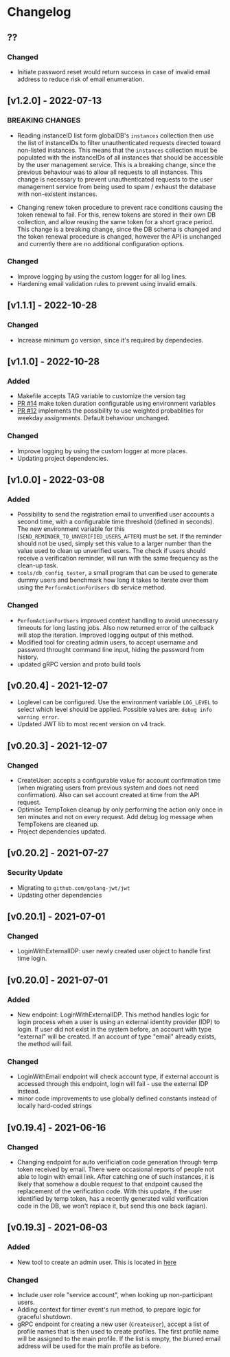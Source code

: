 # Changelog

## ??

### Changed

- Initiate password reset would return success in case of invalid email address to reduce risk of email enumeration.

## [v1.2.0] - 2022-07-13

### BREAKING CHANGES

- Reading instanceID list form globalDB's `instances` collection then use the list of instanceIDs to filter unauthenticated requests directed toward non-listed instances. This means that the `instances` collection must be populated with the instanceIDs of all instances that should be accessible by the user management service. This is a breaking change, since the previous behaviour was to allow all requests to all instances. This change is necessary to prevent unauthenticated requests to the user management service from being used to spam / exhaust the database with non-existent instances.

- Changing renew token procedure to prevent race conditions causing the token renewal to fail. For this, renew tokens are stored in their own DB collection, and allow reusing the same token for a short grace period. This change is a breaking change, since the DB schema is changed and the token renewal procedure is changed, however the API is unchanged and currently there are no additional configuration options.

### Changed

- Improve logging by using the custom logger for all log lines.
- Hardening email validation rules to prevent using invalid emails.

## [v1.1.1] - 2022-10-28

### Changed

- Increase minimum go version, since it's required by dependecies.

## [v1.1.0] - 2022-10-28

### Added

- Makefile accepts TAG variable to customize the version tag
- [PR #14](https://github.com/influenzanet/user-management-service/pull/14) make token duration configurable using environment variables
- [PR #12](https://github.com/influenzanet/user-management-service/pull/12) implements the possibility to use weighted probablities for weekday assignments. Default behaviour unchanged.

### Changed

- Improve logging by using the custom logger at more places.
- Updating project dependencies.

## [v1.0.0] - 2022-03-08

### Added

- Possibility to send the registration email to unverified user accounts a second time, with a configurable time threshold (defined in seconds). The new environment variable for this (`SEND_REMINDER_TO_UNVERIFIED_USERS_AFTER`) must be set. If the reminder should not be used, simply set this value to a larger number than the value used to clean up unverified users. The check if users should receive a verification reminder, will run with the same frequency as the clean-up task.
- `tools/db_config_tester`, a small program that can be used to generate dummy users and benchmark how long it takes to iterate over them using the `PerformActionForUsers` db service method.

### Changed

- `PerfomActionForUsers` improved context handling to avoid unnecessary timeouts for long lasting jobs. Also now returned error of the callback will stop the iteration. Improved logging output of this method.
- Modified tool for creating admin users, to accept username and password throught command line input, hiding the password from history.
- updated gRPC version and proto build tools

## [v0.20.4] - 2021-12-07

- Loglevel can be configured. Use the environment variable `LOG_LEVEL` to select which level should be applied. Possible values are: `debug info warning error`.
- Updated JWT lib to most recent version on v4 track.

## [v0.20.3] - 2021-12-07

### Changed

- CreateUser: accepts a configurable value for account confirmation time (when migrating users from previous system and does not need confirmation). Also can set account created at time from the API request.
- Optimise TempToken cleanup by only performing the action only once in ten minutes and not on every request. Add debug log message when TempTokens are cleaned up.
- Project dependencies updated.

## [v0.20.2] - 2021-07-27

### Security Update

- Migrating to `github.com/golang-jwt/jwt`
- Updating other dependencies

## [v0.20.1] - 2021-07-01

### Changed

- LoginWithExternalIDP: user newly created user object to handle first time login.

## [v0.20.0] - 2021-07-01

### Added

- New endpoint: LoginWithExternalIDP. This method handles logic for login process when a user is using an external identity provider (IDP) to login. If user did not exist in the system before, an account with type "external" will be created. If an account of type "email" already exists, the method will fail.

### Changed

- LoginWithEmail endpoint will check account type, if external account is accessed through this endpoint, login will fail - use the external IDP instead.
- minor code improvements to use globally defined constants instead of locally hard-coded strings

## [v0.19.4] - 2021-06-16

### Changed

- Changing endpoint for auto verificiation code generation through temp token received by email. There were occasional reports of people not able to login with email link. After catching one of such instances, it is likely that somehow a double request to that endpoint caused the replacement of the verification code. With this update, if the user identified by temp token, has a recently generated valid verification code in the DB, we won't replace it, but send this one back (agian).

## [v0.19.3] - 2021-06-03

### Added

- New tool to create an admin user. This is located in [here](tools/create-admin-user)

### Changed

- Include user role "service account", when looking up non-participant users.
- Adding context for timer event's run method, to prepare logic for graceful shutdown.
- gRPC endpoint for creating a new user (`CreateUser`), accept a list of profile names that is then used to create profiles. The first profile name will be assigned to the main profile. If the list is empty, the blurred email address will be used for the main profile as before.

